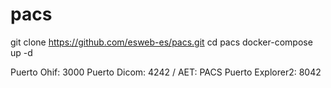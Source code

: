 # pacs

git clone https://github.com/esweb-es/pacs.git
cd pacs
docker-compose up -d

Puerto Ohif: 3000
Puerto Dicom: 4242 / AET: PACS
Puerto Explorer2: 8042
